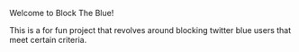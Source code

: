 Welcome to Block The Blue!

This is a for fun project that revolves around blocking twitter blue users that meet certain criteria.